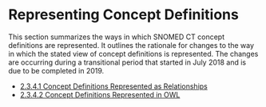 # Representing Concept Definitions

This section summarizes the ways in which SNOMED CT concept definitions are represented. It outlines the rationale for changes to the way in which the stated view of concept definitions is represented. The changes are occurring during a transitional period that started in July 2018 and is due to be completed in 2019.

* [2.3.4.1 Concept Definitions Represented as Relationships](../../../2%20snomed-ct-logical-model/2.3%20concept-definitions/2.3.4%20representing-concept-definitions/2.3.4.1-Concept-Definitions-Represented-as-Relationships_33490087.html)
* [2.3.4.2 Concept Definitions Represented in OWL](../../../2%20snomed-ct-logical-model/2.3%20concept-definitions/2.3.4%20representing-concept-definitions/2.3.4.2-Concept-Definitions-Represented-in-OWL_71172646.html)
